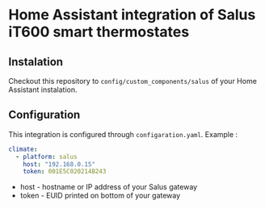 # Home Assistant integration of Salus iT600 smart thermostates

## Instalation
Checkout this repository to `config/custom_components/salus` of your Home Assistant instalation.

## Configuration
This integration is configured through `configaration.yaml`.
Example :
```yaml
climate:
  - platform: salus
    host: "192.168.0.15"
    token: 001E5C020214B243
```

* host - hostname or IP address of your Salus gateway
* token - EUID printed on bottom of your gateway
